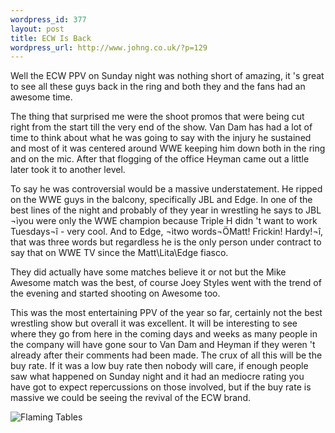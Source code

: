```yaml
--- 
wordpress_id: 377
layout: post
title: ECW Is Back
wordpress_url: http://www.johng.co.uk/?p=129
---
```

Well the ECW PPV on Sunday night was nothing short of amazing, it 's great to see all these guys back in the ring and both they and the fans had an awesome time.

The thing that surprised me were the shoot promos that were being cut right from the start till the very end of the show. Van Dam has had a lot of time to think about what he was going to say with the injury he sustained and most of it was centered around WWE keeping him down both in the ring and on the mic. After that flogging of the office Heyman came out a little later took it to another level.

To say he was controversial would be a massive understatement. He ripped on the WWE guys in the balcony, specifically JBL and Edge. In one of the best lines of the night and probably of they year in wrestling he says to JBL ¬ìyou were only the WWE champion because Triple H didn 't want to work Tuesdays¬î - very cool. And to Edge, ¬ìtwo words¬ÖMatt! Frickin! Hardy!¬î, that was three words but regardless he is the only person under contract to say that on WWE TV since the Matt\Lita\Edge fiasco.

They did actually have some matches believe it or not but the Mike Awesome match was the best, of course Joey Styles went with the trend of the evening and started shooting on Awesome too.

This was the most entertaining PPV of the year so far, certainly not the best wrestling show but overall it was excellent. It will be interesting to see where they go from here in the coming days and weeks as many people in the company will have gone sour to Van Dam and Heyman if they weren 't already after their comments had been made. The crux of all this will be the buy rate. If it was a low buy rate then nobody will care, if enough people saw what happened on Sunday night and it had an mediocre rating you have got to expect repercussions on those involved, but if the buy rate is massive we could be seeing the revival of the ECW brand.

<img src="http://www.johng.co.uk/wp-content/images/ecwfire.jpg" alt="Flaming Tables" />
